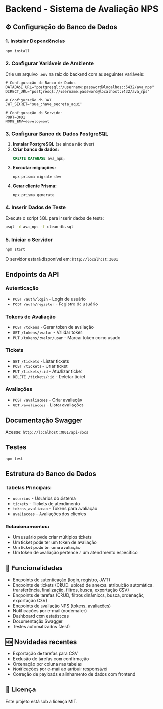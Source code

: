 # Backend - Sistema de Avaliação NPS

## ⚙️ Configuração do Banco de Dados

### 1. Instalar Dependências
```bash
npm install
```

### 2. Configurar Variáveis de Ambiente
Crie um arquivo `.env` na raiz do backend com as seguintes variáveis:

```env
# Configuração do Banco de Dados
DATABASE_URL="postgresql://username:password@localhost:5432/ava_nps"
DIRECT_URL="postgresql://username:password@localhost:5432/ava_nps"

# Configuração do JWT
JWT_SECRET="sua_chave_secreta_aqui"

# Configuração do Servidor
PORT=3001
NODE_ENV=development
```

### 3. Configurar Banco de Dados PostgreSQL

1. **Instalar PostgreSQL** (se ainda não tiver)
2. **Criar banco de dados:**
   ```sql
   CREATE DATABASE ava_nps;
   ```
3. **Executar migrações:**
   ```bash
   npx prisma migrate dev
   ```
4. **Gerar cliente Prisma:**
   ```bash
   npx prisma generate
   ```

### 4. Inserir Dados de Teste

Execute o script SQL para inserir dados de teste:

```bash
psql -d ava_nps -f clean-db.sql
```

### 5. Iniciar o Servidor

```bash
npm start
```

O servidor estará disponível em: `http://localhost:3001`

## Endpoints da API

### Autenticação
- `POST /auth/login` - Login de usuário
- `POST /auth/register` - Registro de usuário

### Tokens de Avaliação
- `POST /tokens` - Gerar token de avaliação
- `GET /tokens/:valor` - Validar token
- `PUT /tokens/:valor/usar` - Marcar token como usado

### Tickets
- `GET /tickets` - Listar tickets
- `POST /tickets` - Criar ticket
- `PUT /tickets/:id` - Atualizar ticket
- `DELETE /tickets/:id` - Deletar ticket

### Avaliações
- `POST /avaliacoes` - Criar avaliação
- `GET /avaliacoes` - Listar avaliações

## Documentação Swagger

Acesse: `http://localhost:3001/api-docs`

## Testes

```bash
npm test
```

## Estrutura do Banco de Dados

### Tabelas Principais:
- `usuarios` - Usuários do sistema
- `tickets` - Tickets de atendimento
- `tokens_avaliacao` - Tokens para avaliação
- `avaliacoes` - Avaliações dos clientes

### Relacionamentos:
- Um usuário pode criar múltiplos tickets
- Um ticket pode ter um token de avaliação
- Um ticket pode ter uma avaliação
- Um token de avaliação pertence a um atendimento específico 

## 🚀 Funcionalidades

- Endpoints de autenticação (login, registro, JWT)
- Endpoints de tickets (CRUD, upload de anexos, atribuição automática, transferência, finalização, filtros, busca, exportação CSV)
- Endpoints de tarefas (CRUD, filtros dinâmicos, busca, ordenação, exportação CSV)
- Endpoints de avaliação NPS (tokens, avaliações)
- Notificações por e-mail (nodemailer)
- Dashboard com estatísticas
- Documentação Swagger
- Testes automatizados (Jest)

## 🆕 Novidades recentes
- Exportação de tarefas para CSV
- Exclusão de tarefas com confirmação
- Ordenação por coluna nas tabelas
- Notificações por e-mail ao atribuir responsável
- Correção de payloads e alinhamento de dados com frontend

## 📝 Licença

Este projeto está sob a licença MIT. 